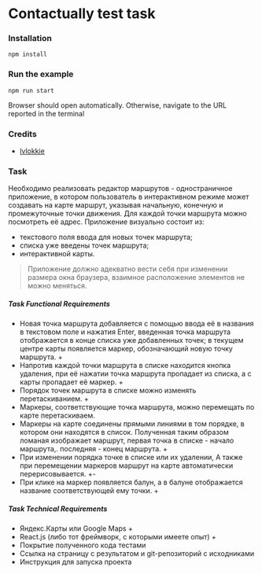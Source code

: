 Contactually test task
=====================

### Installation

```
npm install
```

### Run the example

```
npm run start
```

Browser should open automatically. Otherwise, navigate to the URL reported in the terminal

### Credits

* [lvlokkie](http://github.com/lvlokkie)


### Task
Необходимо реализовать редактор маршрутов - одностраничное приложение, в котором пользователь в интерактивном режиме может создавать на карте маршрут, указывая начальную, конечную и промежуточные точки движения. Для каждой точки маршрута можно посмотреть её адрес. 
Приложение визуально состоит из:
- текстового поля ввода для новых точек маршрута;
- списка уже введены точек маршрута;
- интерактивной карты.
> Приложение должно адекватно вести себя при изменении размера окна браузера, взаимное расположение элементов не можно меняться.
##### Task Functional Requirements
- Новая точка маршрута добавляется с помощью ввода её в названия в текстовом поле и нажатия Enter, введенная точка маршрута отображается в конце списка уже добавленных точек;
в текущем центре карты появляется маркер, обозначающий новую точку маршрута. +
- Напротив каждой точки маршрута в списке находится кнопка удаления, при её нажатии точка маршрута пропадает из списка,
 а с карты пропадает её маркер. +
- Порядок точек маршрута в списке можно изменять перетаскиванием. +
- Маркеры, соответствующие точка маршрута, можно перемещать по карте перетаскиваем. 
- Маркеры на карте соединены прямыми линиями в том порядке, в котором они находятся в список. 
Полученная таким образом ломаная изображает маршрут, первая точка в списке - начало маршрута,.
 последняя - конец маршрута. +
- При изменении порядка точке в списке или их удалении,
 А также при перемещении маркеров маршрут на карте автоматически перерисовывается. +-
- При клике на маркер появляется балун, а в балуне отображается название соответствующей ему точки. +

##### Task Technical Requirements
- Яндекс.Карты или Google Maps +
- React.js (либо тот фреймворк, с которыми имеете опыт) +
- Покрытие полученного кода тестами
- Ссылка на страницу с результатом и git-репозиторий с исходниками
- Инструкция для запуска проекта
